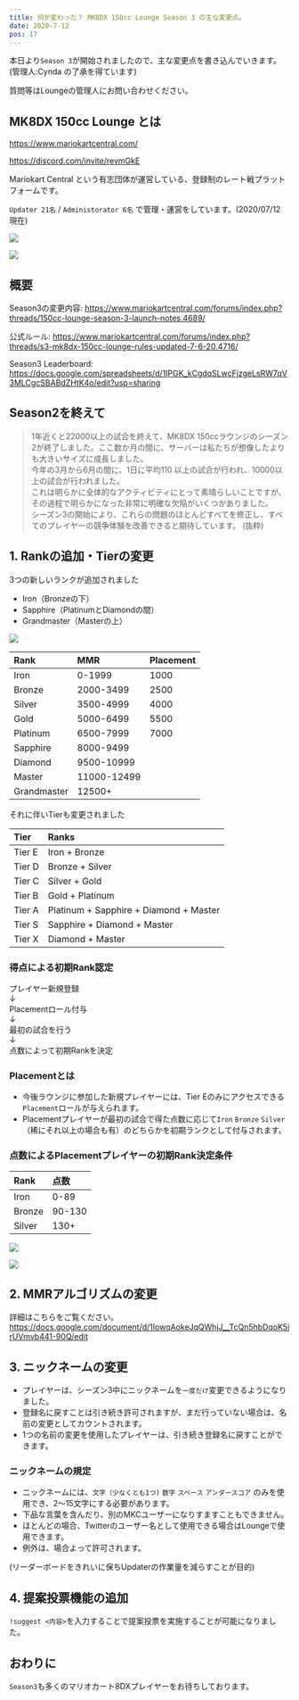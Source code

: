 ```yaml
---
title: 何が変わった？ MK8DX 150cc Lounge Season 3 の主な変更点。
date: 2020-7-12
pos: 17
---
```

本日より`Season 3`が開始されましたので、主な変更点を書き込んでいきます。(管理人:Cynda の了承を得ています)

質問等はLoungeの管理人にお問い合わせください。

## MK8DX 150cc Lounge とは

https://www.mariokartcentral.com/

https://discord.com/invite/revmGkE

Mariokart Central という有志団体が運営している、登録制のレート戦プラットフォームです。

`Updater 21名` / `Administorator 6名` で管理・運営をしています。(2020/07/12 現在)　

![](https://i.imgur.com/f9U2rYs.png)

![](https://i.imgur.com/SeLqJnj.png)

## 概要
Season3の変更内容: https://www.mariokartcentral.com/forums/index.php?threads/150cc-lounge-season-3-launch-notes.4689/

公式ルール: https://www.mariokartcentral.com/forums/index.php?threads/s3-mk8dx-150cc-lounge-rules-updated-7-6-20.4716/ <br/>

Season3 Leaderboard: https://docs.google.com/spreadsheets/d/1IPGK_kCgdqSLwcFjzgeLsRW7qV3MLCgcSBABdZHtK4o/edit?usp=sharing

## Season2を終えて
> 1年近くと22000以上の試合を終えて、MK8DX 150ccラウンジのシーズン2が終了しました。ここ数か月の間に、サーバーは私たちが想像したよりも大きいサイズに成長しました。<br/>
今年の3月から6月の間に、1日に平均110 以上の試合が行われ、10000以上の試合が行われました。<br/>
これは明らかに全体的なアクティビティにとって素晴らしいことですが、その過程で明らかになった非常に明確な欠陥がいくつかありました。<br/>
シーズン3の開始により、これらの問題のほとんどすべてを修正し、すべてのプレイヤーの競争体験を改善できると期待しています。
(抜粋)

## 1. Rankの追加・Tierの変更

3つの新しいランクが追加されました
- Iron（Bronzeの下）
- Sapphire（PlatinumとDiamondの間）
- Grandmaster（Masterの上）

![](https://i.imgur.com/X4cznWx.png)

Rank | MMR | Placement
:--- | :---  | :---
Iron | 0-1999 | 1000
Bronze | 2000-3499 | 2500
Silver | 3500-4999 | 4000
Gold | 5000-6499 | 5500
Platinum | 6500-7999 | 7000
Sapphire| 8000-9499 
Diamond |9500-10999
Master |11000-12499
Grandmaster | 12500+

それに伴いTierも変更されました

Tier | Ranks
:--- | :--
Tier E | Iron + Bronze
Tier D | Bronze + Silver
Tier C | Silver + Gold
Tier B | Gold + Platinum
Tier A | Platinum + Sapphire + Diamond + Master
Tier S | Sapphire + Diamond + Master
Tier X | Diamond + Master

### 得点による初期Rank認定
プレイヤー新規登録<br/>
↓<br/>
Placementロール付与<br/>
↓<br/>
最初の試合を行う<br/>
↓<br/>
点数によって初期Rankを決定

### Placementとは
- 今後ラウンジに参加した新規プレイヤーには、Tier Eのみにアクセスできる`Placement`ロールが与えられます。
- Placementプレイヤーが最初の試合で得た点数に応じて`Iron` `Bronze` `Silver`（稀にそれ以上の場合も有）のどちらかを初期ランクとして付与されます。

### 点数によるPlacementプレイヤーの初期Rank決定条件
Rank | 点数
:--- | :--
Iron | 0-89
Bronze | 90-130
Silver | 130+

![](https://i.imgur.com/YGsv6RC.png)

![](https://i.imgur.com/P11Dk10.png)

## 2. MMRアルゴリズムの変更
詳細はこちらをご覧ください。<br/>
https://docs.google.com/document/d/1IowqAokeJqQWhjJ__TcQn5hbDqoK5irUVmvb441-90Q/edit

## 3. ニックネームの変更
- プレイヤーは、シーズン3中にニックネームを`一度だけ`変更できるようになりました。
- 登録名に戻すことは引き続き許可されますが、まだ行っていない場合は、名前の変更としてカウントされます。
- 1つの名前の変更を使用したプレイヤーは、引き続き登録名に戻すことができます。

### ニックネームの規定
- ニックネームには、`文字（少なくとも1つ)` `数字` `スペース` `アンダースコア` のみを使用でき、2〜15文字にする必要があります。
- 下品な言葉を含んだり、別のMKCユーザーになりすますこともできません。
- ほとんどの場合、Twitterのユーザー名として使用できる場合はLoungeで使用できます。
- 例外は、場合よって許可されます。

(リーダーボードをきれいに保ちUpdaterの作業量を減らすことが目的)

## 4. 提案投票機能の追加
`!suggest <内容>`を入力することで提案投票を実施することが可能になりました。

## おわりに
`Season3`も多くのマリオカート8DXプレイヤーをお待ちしております。

